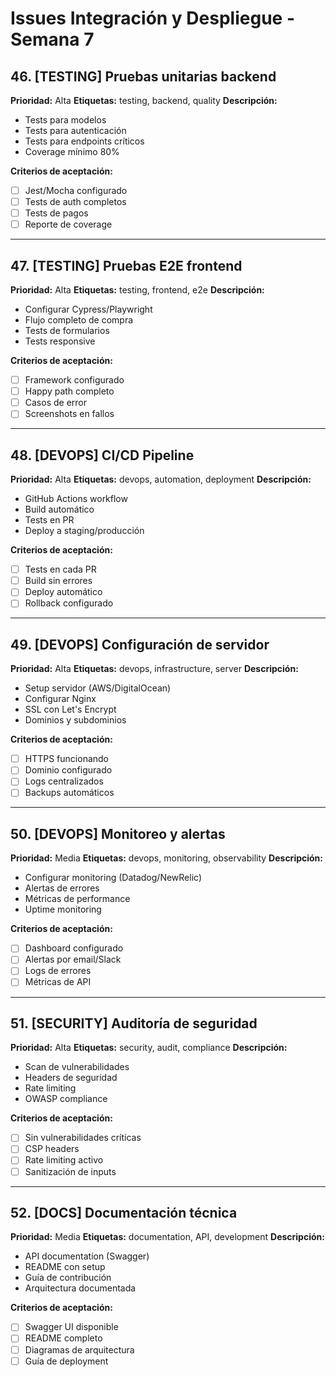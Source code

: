 # Issues Integración y Despliegue - Semana 7

## 46. [TESTING] Pruebas unitarias backend
**Prioridad:** Alta
**Etiquetas:** testing, backend, quality
**Descripción:**
- Tests para modelos
- Tests para autenticación
- Tests para endpoints críticos
- Coverage mínimo 80%

**Criterios de aceptación:**
- [ ] Jest/Mocha configurado
- [ ] Tests de auth completos
- [ ] Tests de pagos
- [ ] Reporte de coverage

---

## 47. [TESTING] Pruebas E2E frontend
**Prioridad:** Alta
**Etiquetas:** testing, frontend, e2e
**Descripción:**
- Configurar Cypress/Playwright
- Flujo completo de compra
- Tests de formularios
- Tests responsive

**Criterios de aceptación:**
- [ ] Framework configurado
- [ ] Happy path completo
- [ ] Casos de error
- [ ] Screenshots en fallos

---

## 48. [DEVOPS] CI/CD Pipeline
**Prioridad:** Alta
**Etiquetas:** devops, automation, deployment
**Descripción:**
- GitHub Actions workflow
- Build automático
- Tests en PR
- Deploy a staging/producción

**Criterios de aceptación:**
- [ ] Tests en cada PR
- [ ] Build sin errores
- [ ] Deploy automático
- [ ] Rollback configurado

---

## 49. [DEVOPS] Configuración de servidor
**Prioridad:** Alta
**Etiquetas:** devops, infrastructure, server
**Descripción:**
- Setup servidor (AWS/DigitalOcean)
- Configurar Nginx
- SSL con Let's Encrypt
- Dominios y subdominios

**Criterios de aceptación:**
- [ ] HTTPS funcionando
- [ ] Dominio configurado
- [ ] Logs centralizados
- [ ] Backups automáticos

---

## 50. [DEVOPS] Monitoreo y alertas
**Prioridad:** Media
**Etiquetas:** devops, monitoring, observability
**Descripción:**
- Configurar monitoring (Datadog/NewRelic)
- Alertas de errores
- Métricas de performance
- Uptime monitoring

**Criterios de aceptación:**
- [ ] Dashboard configurado
- [ ] Alertas por email/Slack
- [ ] Logs de errores
- [ ] Métricas de API

---

## 51. [SECURITY] Auditoría de seguridad
**Prioridad:** Alta
**Etiquetas:** security, audit, compliance
**Descripción:**
- Scan de vulnerabilidades
- Headers de seguridad
- Rate limiting
- OWASP compliance

**Criterios de aceptación:**
- [ ] Sin vulnerabilidades críticas
- [ ] CSP headers
- [ ] Rate limiting activo
- [ ] Sanitización de inputs

---

## 52. [DOCS] Documentación técnica
**Prioridad:** Media
**Etiquetas:** documentation, API, development
**Descripción:**
- API documentation (Swagger)
- README con setup
- Guía de contribución
- Arquitectura documentada

**Criterios de aceptación:**
- [ ] Swagger UI disponible
- [ ] README completo
- [ ] Diagramas de arquitectura
- [ ] Guía de deployment
